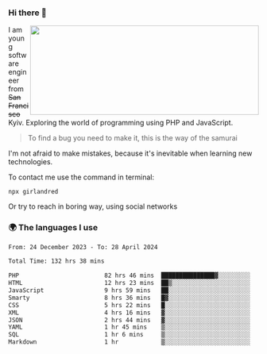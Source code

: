 ### Hi there 👋  

<img align='right' src="https://github-readme-stats.vercel.app/api?username=girlandred&count_private=true&show_icons=true&include_all_commits=true&hide_rank=true&hide_title=true&theme=buefy&card_width=300" width=460 height=180>


I am young software engineer from ~~San Francisco~~ Kyiv. Exploring the world of programming using PHP and JavaScript.


> To find a bug you need to make it, this is the way of the samurai



I'm not afraid to make mistakes, because it's inevitable when learning new technologies.

To contact me use the command in terminal:

```
npx girlandred
```

Or try to reach in boring way, using social networks


### 🌍 The languages I use

<!--START_SECTION:waka-->

```txt
From: 24 December 2023 - To: 28 April 2024

Total Time: 132 hrs 38 mins

PHP                        82 hrs 46 mins  ███████████████▓░░░░░░░░░   62.40 %
HTML                       12 hrs 23 mins  ██▒░░░░░░░░░░░░░░░░░░░░░░   09.34 %
JavaScript                 9 hrs 59 mins   ██░░░░░░░░░░░░░░░░░░░░░░░   07.54 %
Smarty                     8 hrs 36 mins   █▓░░░░░░░░░░░░░░░░░░░░░░░   06.49 %
CSS                        5 hrs 22 mins   █░░░░░░░░░░░░░░░░░░░░░░░░   04.05 %
XML                        4 hrs 16 mins   ▓░░░░░░░░░░░░░░░░░░░░░░░░   03.22 %
JSON                       2 hrs 44 mins   ▓░░░░░░░░░░░░░░░░░░░░░░░░   02.06 %
YAML                       1 hr 45 mins    ▒░░░░░░░░░░░░░░░░░░░░░░░░   01.32 %
SQL                        1 hr 6 mins     ▒░░░░░░░░░░░░░░░░░░░░░░░░   00.84 %
Markdown                   1 hr            ▒░░░░░░░░░░░░░░░░░░░░░░░░   00.76 %
```

<!--END_SECTION:waka-->
